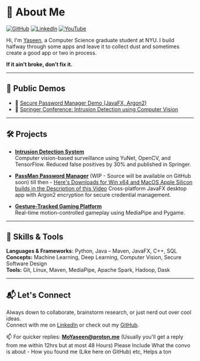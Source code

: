 # 👋 About Me

[![GitHub](https://img.shields.io/badge/GitHub-%40YaseenHQ-181717?logo=github)](https://github.com/YaseenHQ)
[![LinkedIn](https://img.shields.io/badge/LinkedIn-%40yaseenhq-0077B5?logo=linkedin)](https://linkedin.com/in/yaseenhq)
[![YouTube](https://img.shields.io/badge/YouTube-Channel%20/%20Demo%20Content-FF0000?logo=youtube)](https://www.youtube.com/@YaseenHQ)

Hi, I'm [Yaseen](https://github.com/YaseenHQ), a Computer Science graduate student at NYU. I build halfway through some apps and leave it to collect dust and sometimes create a good app or two in process.

  **If it ain’t broke, don’t fix it.**

---

## 🎤 Public Demos

- 🎥 [Secure Password Manager Demo (JavaFX, Argon2)](https://www.youtube.com/watch?v=hp9tMniOi9M)  
- 📄 [Springer Conference: Intrusion Detection using Computer Vision](https://link.springer.com/chapter/10.1007/978-3-031-82383-1_1)

---

## 🛠️ Projects

* **[Intrusion Detection System](https://github.com/YaseenHQ/IntrusionDetection)**  
  Computer vision-based surveillance using YuNet, OpenCV, and TensorFlow. Reduced false positives by 30% and published in Springer.

* **[PassMan Password Manager](https://github.com/YaseenHQ/PassMan)**  (WIP - Source will be available on GitHub soon) till then - [Here's Downloads for Win x64 and MacOS Apple Silicon builds in the Description of this Video](https://www.youtube.com/watch?v=hp9tMniOi9M)
  Cross-platform JavaFX desktop app with Argon2 encryption for secure credential management.

* **[Gesture-Tracked Gaming Platform](https://github.com/YaseenHQ/Flap)**  
  Real-time motion-controlled gameplay using MediaPipe and Pygame.

---

## 🧠 Skills & Tools

**Languages & Frameworks:** Python, Java – Maven, JavaFX, C++, SQL  
**Concepts:** Machine Learning, Deep Learning, Computer Vision, Secure Software Design  
**Tools:** Git, Linux, Maven, MediaPipe, Apache Spark, Hadoop, Dask

---

## 📬 Let's Connect

Always down to collaborate, brainstorm research, or just nerd out over cool ideas.  
Connect with me on [LinkedIn](https://linkedin.com/in/yaseenhq) or check out my [GitHub](https://github.com/YaseenHQ).  

📫 For quicker replies: **MoYaseen@proton.me**  (Usually you'll get a reply from me within 12hrs but at most 48 Hours)
    Please Include What the convo is about - How you found me (Like here on GitHub) etc, Helps a ton


<!--
**YaseenHQ/YaseenHQ** is a ✨ _special_ ✨ repository because its `README.md` (this file) appears on your GitHub profile.

Here are some ideas to get you started:

- 🔭 I’m currently working on ...
- 🌱 I’m currently learning ...
- 👯 I’m looking to collaborate on ...
- 🤔 I’m looking for help with ...
- 💬 Ask me about ...
- 📫 How to reach me: ...
- 😄 Pronouns: ...
- ⚡ Fun fact: ...
-->

